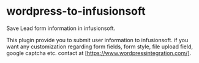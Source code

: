 # wordpress-to-infusionsoft
Save Lead form information in infusionsoft.

This plugin provide you to submit user information to infusionsoft.
if you want any customization regarding form fields, form style, file upload field, google captcha etc. contact at [https://www.wordpressintegration.com/].
